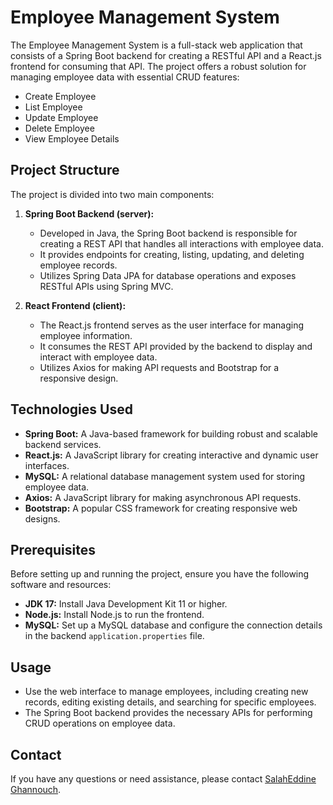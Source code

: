 # Employee Management System

The Employee Management System is a full-stack web application that consists of a Spring Boot backend for creating a RESTful API and a React.js frontend for consuming that API. The project offers a robust solution for managing employee data with essential CRUD features:

- Create Employee
- List Employee
- Update Employee
- Delete Employee
- View Employee Details

## Project Structure

The project is divided into two main components:

1. **Spring Boot Backend (server):**
   - Developed in Java, the Spring Boot backend is responsible for creating a REST API that handles all interactions with employee data.
   - It provides endpoints for creating, listing, updating, and deleting employee records.
   - Utilizes Spring Data JPA for database operations and exposes RESTful APIs using Spring MVC.

2. **React Frontend (client):**
   - The React.js frontend serves as the user interface for managing employee information.
   - It consumes the REST API provided by the backend to display and interact with employee data.
   - Utilizes Axios for making API requests and Bootstrap for a responsive design.

## Technologies Used

- **Spring Boot:** A Java-based framework for building robust and scalable backend services.
- **React.js:** A JavaScript library for creating interactive and dynamic user interfaces.
- **MySQL:** A relational database management system used for storing employee data.
- **Axios:** A JavaScript library for making asynchronous API requests.
- **Bootstrap:** A popular CSS framework for creating responsive web designs.

## Prerequisites

Before setting up and running the project, ensure you have the following software and resources:

- **JDK 17:** Install Java Development Kit 11 or higher.
- **Node.js:** Install Node.js to run the frontend.
- **MySQL:** Set up a MySQL database and configure the connection details in the backend `application.properties` file.


## Usage

- Use the web interface to manage employees, including creating new records, editing existing details, and searching for specific employees.
- The Spring Boot backend provides the necessary APIs for performing CRUD operations on employee data.

## Contact

If you have any questions or need assistance, please contact [SalahEddine Ghannouch](mailto:salahghannouch@gmail.com).
